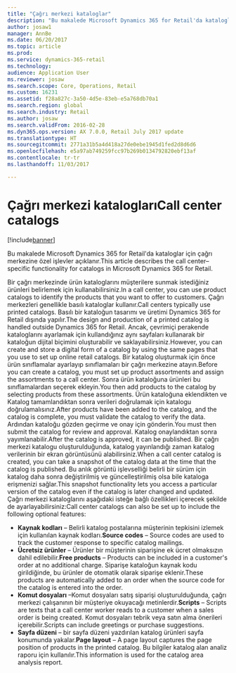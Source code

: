 ```yaml
---
title: "Çağrı merkezi kataloglar"
description: "Bu makalede Microsoft Dynamics 365 for Retail'da kataloglar için çağrı merkezine özel işlevler açıklanır."
author: josaw1
manager: AnnBe
ms.date: 06/20/2017
ms.topic: article
ms.prod: 
ms.service: dynamics-365-retail
ms.technology: 
audience: Application User
ms.reviewer: josaw
ms.search.scope: Core, Operations, Retail
ms.custom: 16231
ms.assetid: f28a827c-3a50-4d5e-83eb-e5a768db70a1
ms.search.region: global
ms.search.industry: Retail
ms.author: josaw
ms.search.validFrom: 2016-02-28
ms.dyn365.ops.version: AX 7.0.0, Retail July 2017 update
ms.translationtype: HT
ms.sourcegitcommit: 2771a31b5a4d418a27de0ebe1945d1fed2d8d6d6
ms.openlocfilehash: e5a97ab749259fcc97b269b0134792820ebf13af
ms.contentlocale: tr-tr
ms.lasthandoff: 11/03/2017

---
```


# <a name="call-center-catalogs"></a><span data-ttu-id="5275c-103">Çağrı merkezi katalogları</span><span class="sxs-lookup"><span data-stu-id="5275c-103">Call center catalogs</span></span>

[!include[banner](includes/banner.md)]


<span data-ttu-id="5275c-104">Bu makalede Microsoft Dynamics 365 for Retail'da kataloglar için çağrı merkezine özel işlevler açıklanır.</span><span class="sxs-lookup"><span data-stu-id="5275c-104">This article describes the call center–specific functionality for catalogs in Microsoft Dynamics 365 for Retail.</span></span>

<span data-ttu-id="5275c-105">Bir çağrı merkezinde ürün kataloglarını müşterilere sunmak istediğiniz ürünleri belirlemek için kullanabilirsiniz.</span><span class="sxs-lookup"><span data-stu-id="5275c-105">In a call center, you can use product catalogs to identify the products that you want to offer to customers.</span></span> <span data-ttu-id="5275c-106">Çağrı merkezleri genellikle basılı kataloglar kullanır.</span><span class="sxs-lookup"><span data-stu-id="5275c-106">Call centers typically use printed catalogs.</span></span> <span data-ttu-id="5275c-107">Basılı bir kataloğun tasarımı ve üretimi Dynamics 365 for Retail dışında yapılır.</span><span class="sxs-lookup"><span data-stu-id="5275c-107">The design and production of a printed catalog is handled outside Dynamics 365 for Retail.</span></span> <span data-ttu-id="5275c-108">Ancak, çevrimiçi perakende kataloglarını ayarlamak için kullandığınız aynı sayfaları kullanarak bir kataloğun dijital biçimini oluşturabilir ve saklayabilirsiniz.</span><span class="sxs-lookup"><span data-stu-id="5275c-108">However, you can create and store a digital form of a catalog by using the same pages that you use to set up online retail catalogs.</span></span> <span data-ttu-id="5275c-109">Bir katalog oluşturmak için önce ürün sınıflamalar ayarlayıp sınıflamaları bir çağrı merkezine atayın.</span><span class="sxs-lookup"><span data-stu-id="5275c-109">Before you can create a catalog, you must set up product assortments and assign the assortments to a call center.</span></span> <span data-ttu-id="5275c-110">Sonra ürün kataloğuna ürünleri bu sınıflamalardan seçerek ekleyin.</span><span class="sxs-lookup"><span data-stu-id="5275c-110">You then add products to the catalog by selecting products from these assortments.</span></span> <span data-ttu-id="5275c-111">Ürün kataloğuna eklendikten ve Katalog tamamlandıktan sonra verileri doğrulamak için katalogu doğrulamalısınız.</span><span class="sxs-lookup"><span data-stu-id="5275c-111">After products have been added to the catalog, and the catalog is complete, you must validate the catalog to verify the data.</span></span> <span data-ttu-id="5275c-112">Ardından kataloğu gözden geçirme ve onay için gönderin.</span><span class="sxs-lookup"><span data-stu-id="5275c-112">You must then submit the catalog for review and approval.</span></span> <span data-ttu-id="5275c-113">Katalog onaylandıktan sonra yayımlanabilir.</span><span class="sxs-lookup"><span data-stu-id="5275c-113">After the catalog is approved, it can be published.</span></span> <span data-ttu-id="5275c-114">Bir çağrı merkezi katalogu oluşturulduğunda, katalog yayınlandığı zaman katalog verilerinin bir ekran görüntüsünü alabilirsiniz.</span><span class="sxs-lookup"><span data-stu-id="5275c-114">When a call center catalog is created, you can take a snapshot of the catalog data at the time that the catalog is published.</span></span> <span data-ttu-id="5275c-115">Bu anlık görüntü işlevselliği belirli bir sürüm için katalog daha sonra değiştirilmiş ve güncelleştirilmiş olsa bile kataloga erişmenizi sağlar.</span><span class="sxs-lookup"><span data-stu-id="5275c-115">This snapshot functionality lets you access a particular version of the catalog even if the catalog is later changed and updated.</span></span> <span data-ttu-id="5275c-116">Çağrı merkezi kataloglarını aşağıdaki isteğe bağlı özellikleri içerecek şekilde de ayarlayabilirsiniz:</span><span class="sxs-lookup"><span data-stu-id="5275c-116">Call center catalogs can also be set up to include the following optional features:</span></span>

-   <span data-ttu-id="5275c-117">**Kaynak kodları** – Belirli katalog postalarına müşterinin tepkisini izlemek için kullanılan kaynak kodları.</span><span class="sxs-lookup"><span data-stu-id="5275c-117">**Source codes** – Source codes are used to track the customer response to specific catalog mailings.</span></span>
-   <span data-ttu-id="5275c-118">**Ücretsiz ürünler** – Ürünler bir müşterinin siparişine ek ücret olmaksızın dahil edilebilir.</span><span class="sxs-lookup"><span data-stu-id="5275c-118">**Free products** – Products can be included in a customer's order at no additional charge.</span></span> <span data-ttu-id="5275c-119">Siparişe kataloğun kaynak kodu girildiğinde, bu ürünler de otomatik olarak siparişe eklenir.</span><span class="sxs-lookup"><span data-stu-id="5275c-119">These products are automatically added to an order when the source code for the catalog is entered into the order.</span></span>
-   <span data-ttu-id="5275c-120">**Komut dosyaları** –Komut dosyaları satış siparişi oluşturulduğunda, çağrı merkezi çalışanının bir müşteriye okuyacağı metinlerdir.</span><span class="sxs-lookup"><span data-stu-id="5275c-120">**Scripts** – Scripts are texts that a call center worker reads to a customer when a sales order is being created.</span></span> <span data-ttu-id="5275c-121">Komut dosyaları tebrik veya satın alma önerileri içerebilir.</span><span class="sxs-lookup"><span data-stu-id="5275c-121">Scripts can include greetings or purchase suggestions.</span></span>
-   <span data-ttu-id="5275c-122">**Sayfa düzeni** – bir sayfa düzeni yazdırılan katalog ürünleri sayfa konumunda yakalar.</span><span class="sxs-lookup"><span data-stu-id="5275c-122">**Page layout** – A page layout captures the page position of products in the printed catalog.</span></span> <span data-ttu-id="5275c-123">Bu bilgiler katalog alan analiz raporu için kullanılır.</span><span class="sxs-lookup"><span data-stu-id="5275c-123">This information is used for the catalog area analysis report.</span></span>





